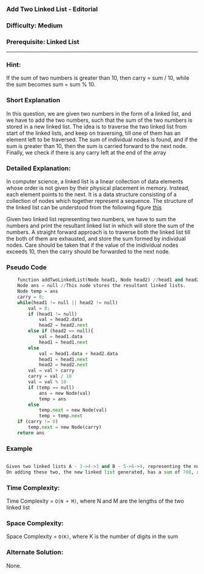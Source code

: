 ### **Add Two Linked List - Editorial**
### **Difficulty**: Medium
### **Prerequisite: Linked List**
---
### **Hint:**
If the sum of two numbers is greater than 10, then carry = sum / 10, while the sum becomes sum = sum % 10.

### **Short Explanation**
In this question, we are given two numbers in the form of a linked list, and we have to add the two numbers, such that the sum of the two numbers is stored in a new linked list. The idea is to traverse the two linked list from start of the linked lists, and keep on traversing, till one of them has an element left to be traversed. The sum of individual nodes is found, and if the sum is greater than 10, then the sum is carried forward to the next node. Finally, we check if there is any carry left at the end of the array


### **Detailed Explanation**:
In computer science, a linked list is a linear collection of data elements whose order is not given by their physical placement in memory. Instead, each element points to the next. It is a data structure consisting of a collection of nodes which together represent a sequence.
The structure of the linked list can be understood from the following figure 
[this](https://www.google.com/url?sa=i&url=https%3A%2F%2Fwww.programiz.com%2Fdsa%2Flinked-list&psig=AOvVaw1xXTcwLIx-ApYb1Mqkhqtx&ust=1617783257735000&source=images&cd=vfe&ved=0CAIQjRxqFwoTCODSoriW6e8CFQAAAAAdAAAAABAJ)

Given two linked list representing two numbers, we have to sum the numbers and print the resultant linked list in which will store the sum of the numbers. A straight forward approach is to traverse both the linked list till the both of them are exhausted, and store the sum formed by individual nodes. Care should be taken that if the value of the inidividual nodes exceeds 10, then the carry should be forwarded to the next node. 

### **Pseudo Code**
```python
	function addTwoLinkedList(Node head1, Node head2) //head1 and head2 represent the two linked lists.
	Node ans = null //This node stores the resultant linked lists.
	Node temp = ans
	carry = 0;
	while(head1 != null || head2 != null)
		val = 0;
		if (head1 != null)
			val = head2.data
			head2 = head2.next
		else if (head2 == null){
			val = head1.data
			head1 = head1.next
		else
			val = head1.data + head2.data
			head1 = head1.next
			head2 = head2.next
		val = val + carry
		carry = val / 10
		val = val % 10
		if (temp == null)
			ans = new Node(val)
			temp = ans
		else
			temp.next = new Node(val)
			temp = temp.next
	if (carry != 0)
		temp.next = new Node(carry)
	return ans

```
### Example 
```python

Given two linked lists A - 2->4->3 and B - 5->6->4, representing the numbers 342 and 465. 
On adding these two, the new linked list generated, has a sum of 708, represented by the linked list 7->0->8.

```

### **Time Complexity**:
Time Complexity = `O(N + M)`, where N and M are the lengths of the two linked list
### **Space Complexity**:
Space Complexity = `O(K)`, where K is the number of digits in the sum

### **Alternate Solution**:
None.
